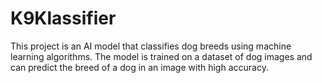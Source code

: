 # K9Klassifier
This project is an AI model that classifies dog breeds using machine learning algorithms. The model is trained on a dataset of dog images and can predict the breed of a dog in an image with high accuracy.
